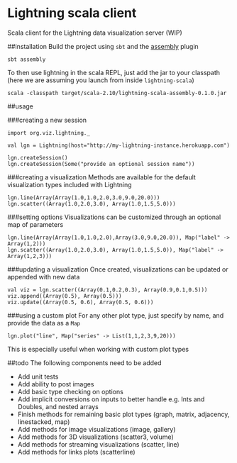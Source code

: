 # Lightning scala client
Scala client for the Lightning data visualization server (WIP)

##installation
Build the project using `sbt` and the [assembly](https://github.com/sbt/sbt-assembly) plugin 
```
sbt assembly
```
To then use lightning in the scala REPL, just add the jar to your classpath (here we are assuming you launch from inside `lightning-scala`)
```
scala -classpath target/scala-2.10/lightning-scala-assembly-0.1.0.jar
```

##usage

###creating a new session
```
import org.viz.lightning._

val lgn = Lightning(host="http://my-lightning-instance.herokuapp.com")

lgn.createSession()
lgn.createSession(Some("provide an optional session name"))
```

###creating a visualization
Methods are available for the default visualization types included with Lightning
```
lgn.line(Array(Array(1.0,1.0,2.0,3.0,9.0,20.0)))
lgn.scatter((Array(1.0,2.0,3.0), Array(1.0,1.5,5.0)))
```

###setting options
Visualizations can be customized through an optional map of parameters
```
lgn.line(Array(Array(1.0,1.0,2.0),Array(3.0,9.0,20.0)), Map("label" -> Array(1,2)))
lgn.scatter((Array(1.0,2.0,3.0), Array(1.0,1.5,5.0)), Map("label" -> Array(1,2,3)))
```

###updating a visualization
Once created, visualizations can be updated or appended with new data
```
val viz = lgn.scatter((Array(0.1,0.2,0.3), Array(0.9,0.1,0.5)))
viz.append((Array(0.5), Array(0.5)))
viz.update((Array(0.5, 0.6), Array(0.5, 0.6)))
```

###using a custom plot
For any other plot type, just specify by name, and provide the data as a `Map`
```
lgn.plot("line", Map("series" -> List(1,1,2,3,9,20)))
```
This is especially useful when working with custom plot types

##todo
The following components need to be added
- Add unit tests
- Add ability to post images
- Add basic type checking on options
- Add implicit conversions on inputs to better handle e.g. Ints and Doubles, and nested arrays
- Finish methods for remaining basic plot types (graph, matrix, adjacency, linestacked, map)
- Add methods for image visualizations (image, gallery)
- Add methods for 3D visualizations (scatter3, volume)
- Add methods for streaming visualizations (scatter, line)
- Add methods for links plots (scatterline)
